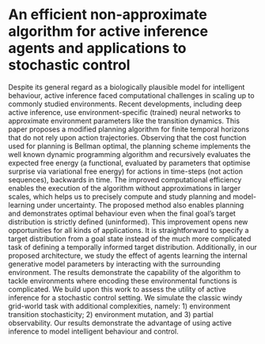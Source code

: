 # An efficient non-approximate algorithm for active inference agents and applications to stochastic control
Despite its general regard as a biologically plausible model for intelligent behaviour, active inference
faced computational challenges in scaling up to commonly studied environments. Recent developments, including
deep active inference, use environment-specific (trained) neural networks to approximate environment parameters
like the transition dynamics. This paper proposes a modified planning algorithm for finite temporal horizons that
do not rely upon action trajectories. Observing that the cost function used for planning is Bellman optimal, the
planning scheme implements the well known dynamic programming algorithm and recursively evaluates the
expected free energy (a functional, evaluated by parameters that optimise surprise via variational free energy) for
actions in time-steps (not action sequences), backwards in time. The improved computational efficiency enables the
execution of the algorithm without approximations in larger scales, which helps us to precisely compute and study
planning and model-learning under uncertainty. The proposed method also enables planning and demonstrates
optimal behaviour even when the final goal’s target distribution is strictly defined (uninformed). This improvement
opens new opportunities for all kinds of applications. It is straightforward to specify a target distribution from a goal
state instead of the much more complicated task of defining a temporally informed target distribution. Additionally,
in our proposed architecture, we study the effect of agents learning the internal generative model parameters by
interacting with the surrounding environment. The results demonstrate the capability of the algorithm to tackle
environments where encoding these environmental functions is complicated. We build upon this work to assess
the utility of active inference for a stochastic control setting. We simulate the classic windy grid-world task with
additional complexities, namely: 1) environment transition stochasticity; 2) environment mutation, and 3) partial
observability. Our results demonstrate the advantage of using active inference to model intelligent behaviour and
control.
